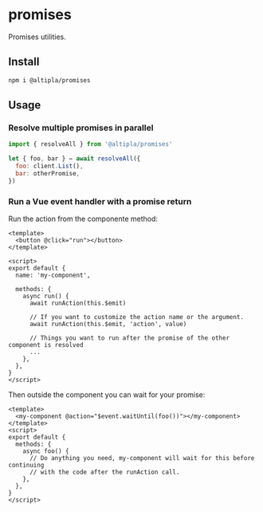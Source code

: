 
# promises

Promises utilities.


## Install

```sh
npm i @altipla/promises
```


## Usage

### Resolve multiple promises in parallel

```js
import { resolveAll } from '@altipla/promises'

let { foo, bar } = await resolveAll({
  foo: client.List(),
  bar: otherPromise,
})
```


### Run a Vue event handler with a promise return

Run the action from the componente method:

```vue
<template>
  <button @click="run"></button>
</template>

<script>
export default {
  name: 'my-component',

  methods: {
    async run() {
      await runAction(this.$emit)

      // If you want to customize the action name or the argument.
      await runAction(this.$emit, 'action', value)

      // Things you want to run after the promise of the other component is resolved
      ...
    },
  },
}
</script>
```

Then outside the component you can wait for your promise:

```vue
<template>
  <my-component @action="$event.waitUntil(foo())"></my-component>
</template>
<script>
export default {
  methods: {
    async foo() {
      // Do anything you need, my-component will wait for this before continuing
      // with the code after the runAction call.
    },
  },
}
</script>
```

